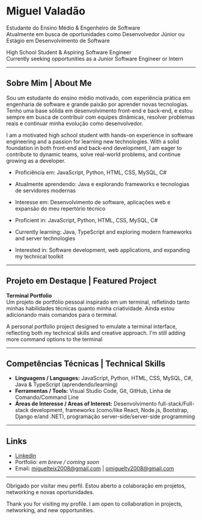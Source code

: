 # Miguel Valadão

Estudante do Ensino Médio & Engenheiro de Software  
Atualmente em busca de oportunidades como Desenvolvedor Júnior ou Estágio em Desenvolvimento de Software

High School Student & Aspiring Software Engineer  
Currently seeking opportunities as a Junior Software Engineer or Intern

---

## Sobre Mim | About Me

Sou um estudante do ensino médio motivado, com experiência prática em engenharia de software e grande paixão por aprender novas tecnologias. Tenho uma base sólida em desenvolvimento front-end e back-end, e estou sempre em busca de contribuir com equipes dinâmicas, resolver problemas reais e continuar minha evolução como desenvolvedor.

I am a motivated high school student with hands-on experience in software engineering and a passion for learning new technologies. With a solid foundation in both front-end and back-end development, I am eager to contribute to dynamic teams, solve real-world problems, and continue growing as a developer.

- Proficiência em: JavaScript, Python, HTML, CSS, MySQL, C#
- Atualmente aprendendo: Java e explorando frameworks e tecnologias de servidores modernas
- Interesse em: Desenvolvimento de software, aplicações web e expansão do meu repertório técnico

- Proficient in: JavaScript, Python, HTML, CSS, MySQL, C#
- Currently learning: Java, TypeScript and exploring modern frameworks and server technologies
- Interested in: Software development, web applications, and expanding my technical toolkit

---

## Projeto em Destaque | Featured Project

**Terminal Portfolio**  
Um projeto de portfólio pessoal inspirado em um terminal, refletindo tanto minhas habilidades técnicas quanto minha criatividade. Ainda estou adicionando mais comandos para o terminal. 

A personal portfolio project designed to emulate a terminal interface, reflecting both my technical skills and creative approach. I'm still adding more command options to the terminal 

---

## Competências Técnicas | Technical Skills

- **Linguagens / Languages:** JavaScript, Python, HTML, CSS, MySQL, C#, Java & TypeScript (aprendendo/learning)
- **Ferramentas / Tools:** Visual Studio Code, Git, GitHub, Linha de Comando/Command Line
- **Áreas de Interesse / Areas of Interest:** Desenvolvimento full-stack/Full-stack development, frameworks (como/like React, Node.js, Bootstrap, Django e/and .NET), programação server-side/server-side programming

---

## Links

- [Linkedin](https://br.linkedin.com/in/miguel-teixeira-valad%C3%A3o-973578310/pt)
- Portfolio: _em breve / coming soon_
- Email: miguelteix2008@gmail.com | omigueltv2008@gmail.com

---

Obrigado por visitar meu perfil. Estou aberto a colaboração em projetos, networking e novas oportunidades.  

Thank you for visiting my profile. I am open to collaboration in projects, networking, and new opportunities.
